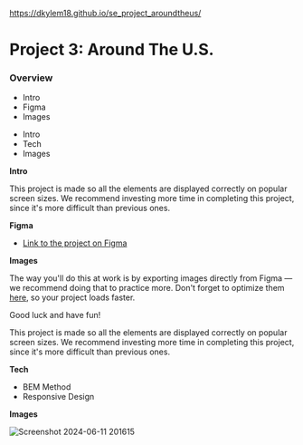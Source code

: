 https://dkylem18.github.io/se_project_aroundtheus/

# Project 3: Around The U.S.

### Overview

- Intro
- Figma
- Images

* Intro
* Tech
* Images

**Intro**

This project is made so all the elements are displayed correctly on popular screen sizes. We recommend investing more time in completing this project, since it's more difficult than previous ones.

**Figma**

- [Link to the project on Figma](https://www.figma.com/file/ii4xxsJ0ghevUOcssTlHZv/Sprint-3%3A-Around-the-US?node-id=0%3A1)

**Images**

The way you'll do this at work is by exporting images directly from Figma — we recommend doing that to practice more. Don't forget to optimize them [here](https://tinypng.com/), so your project loads faster.

Good luck and have fun!

This project is made so all the elements are displayed correctly on popular screen sizes. We recommend investing more time in completing this project, since it's more difficult than previous ones.

**Tech**

- BEM Method
- Responsive Design

**Images**

![Screenshot 2024-06-11 201615](https://github.com/DKyleM18/se_project_aroundtheus/assets/160268891/5aac9df1-284b-4a2d-809c-b3348aec6e63)
